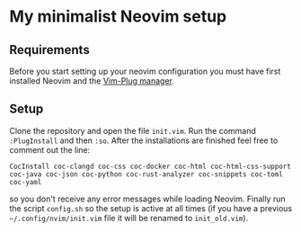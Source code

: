 # My minimalist Neovim setup
## Requirements
Before you start setting up your neovim configuration you must have first installed Neovim and the [Vim-Plug manager](https://github.com/junegunn/vim-plug).
## Setup
Clone the repository and open the file `init.vim`. Run the command `:PlugInstall` and then `:so`. After the installations are finished feel free to comment out the line:
```Vim
CocInstall coc-clangd coc-css coc-docker coc-html coc-html-css-support coc-java coc-json coc-python coc-rust-analyzer coc-snippets coc-toml coc-yaml 
```
so you don't receive any error messages while loading Neovim. Finally run the script `config.sh` so the setup is active at all times (if you have a previous `~/.config/nvim/init.vim` file it will be renamed to `init_old.vim`).
